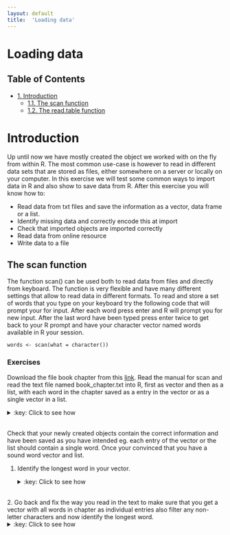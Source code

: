 ```yaml
---
layout: default
title:  'Loading data'
---
```

# Loading data
<div id="table-of-contents">
<h2>Table of Contents</h2>
<div id="text-table-of-contents">
<ul>
<li><a href="#orgheadline4">1. Introduction</a>
<ul>
<li><a href="#orgheadline1">1.1. The scan function</a></li>
<li><a href="#orgheadline3">1.2. The read.table function</a>
</li>
</ul>
</li>
</ul>
</div>
</div>

# Introduction<a id="orgheadline4"></a>

Up until now we have mostly created the object we worked with on the
fly from within R. The most common use-case is however to read in
different data sets that are stored as files, either somewhere on a
server or locally on your computer. In this exercise we will test some
common ways to import data in R and also show to save data from
R. After this exercise you will know how to:

-   Read data from txt files and save the information as a vector, data frame or
    a list.
-   Identify missing data and correctly encode this at import
-   Check that imported objects are imported correctly
-   Read data from online resource
-   Write data to a file

## The scan function<a id="orgheadline1"></a>

The function scan() can be used both to read data from files and
directly from keyboard. The function is very flexible and have many
different settings that allow to read data in different formats. To
read and store a set of words that you type on your keyboard try the
following code that will prompt your for input. After each word press
enter and R will prompt you for new input. After the last word have
been typed press enter twice to get back to your R prompt and have
your character vector named words available in R your session.

    words <- scan(what = character())

### Exercises

Download the file book chapter from this [link](../files/book_chapter.txt). Read the manual for
scan and read the text file named book\_chapter.txt into R, first as
vector and then as a list, with each word in the chapter saved as a
entry in the vector or as a single vector in a list.
<details>
<summary>:key: Click to see how</summary>
<pre>

    shelley.vec <- scan(file = "book_chapter.txt", what = character())
    str(shelley.vec)
    
    shelley.list <- scan(file = "book_chapter.txt", what = list(character()))
    class(shelley.list)

    Read 420 items
     
    chr [1:420] "My" "present" "situation" "was" "one" "in" ...
    Read 420 records
    [1] "list"
</pre>
</details>
<br>

Check that your newly created objects contain the correct information
and have been saved as you have intended eg. each entry of the vector
or the list should contain a single word. Once your convinced that you
have a sound word vector and list.

1.  Identify the longest word in your vector.
	<details>
	<summary>:key: Click to see how</summary>
	<pre>
    
        sort(nchar(shelley.vec), decreasing = TRUE)
        which(nchar(shelley.vec) == max(nchar(shelley.vec)))
        shelley.vec[381]
	
      	[1] 690  12  11  10  10  10  10  10  10  10  10  10  10  10  10  10  10  10
     	[19]   9   9   9   9   9   9   9   9   9   9   9   9   9   9   9   9   9   9
     	[37]   9   9   8   8   8   8   8   8   8   8   8   8   8   8   8   8   8   8
     	[55]   8   8   8   8   8   8   8   8   8   8   7   7   7   7   7   7   7   7
     	[73]   7   7   7   7   7   7   7   7   7   7   7   7   7   7   7   7   7   6
     	[91]   6   6   6   6   6   6   6   6   6   6   6   6   6   6   6   6   6   6
    	[109]   6   6   6   6   6   6   6   6   6   6   6   6   6   6   6   6   6   6
    	[127]   5   5   5   5   5   5   5   5   5   5   5   5   5   5   5   5   5   5
    	[145]   5   5   5   5   5   5   5   5   5   5   5   5   5   5   5   5   5   5
    	[163]   5   5   5   5   5   5   5   5   5   5   5   5   5   5   5   5   5   5
    	[181]   5   5   5   5   5   4   4   4   4   4   4   4   4   4   4   4   4   4
    	[199]   4   4   4   4   4   4   4   4   4   4   4   4   4   4   4   4   4   4
    	[217]   4   4   4   4   4   4   4   4   4   4   4   4   4   4   4   4   4   4
    	[235]   4   4   4   4   4   4   4   3   3   3   3   3   3   3   3   3   3   3
    	[253]   3   3   3   3   3   3   3   3   3   3   3   3   3   3   3   3   3   3
    	[271]   3   3   3   3   3   3   3   3   3   3   3   3   3   3   3   3   3   3
    	[289]   3   3   3   3   3   3   3   3   3   3   3   3   3   3   3   3   3   3
    	[307]   3   3   3   3   3   3   3   3   3   3   3   3   3   3   3   3   3   3
    	[325]   3   3   3   3   2   2   2   2   2   2   2   2   2   2   2   2   2   2
    	[343]   2   2   2   2   2   2   2   2   2   2   2   2   2   2   2   2   2   2
    	[361]   2   2   2   2   2   2   2   2   2   2   2   2   2   2   2   2   2   2
    	[379]   2   2   2   2   2   2   2   2   2   2   2   2   2   2   2   2   2   2
    	[397]   2   1   1   1   1   1   1   1   1   1   1   1   1   1   1   1   1   1
    	[415]   1   1   1   1   1   1
    	[1] 381
    	[1] "By the sacred earth on which I kneel, by the shades that wander near me, by the deep and eternal grief that I feel, I swear; and by thee, O Night, and the spirits that preside over thee, to pursue the daemon who caused this misery, until he or I shall perish in mortal conflict. For this purpose I will preserve my life; to execute this dear revenge will I again behold the sun and tread the green herbage of earth, which otherwise should vanish from my eyes forever. And I call on you, spirits of the dead, and on you, wandering ministers of vengeance, to aid and conduct me in my work. Let the cursed and hellish monster drink deep of agony; let him feel the despair that now torments me."
	</pre>
	</details>
<br>
2.  Go back and fix the way you read in the text to make sure that you
    get a vector with all words in chapter as individual entries also
    filter any non-letter characters and now identify the longest word.
	<details>
	<summary>:key: Click to see how</summary>
	<pre>
	
        shelley.vec2 <- scan(file = "book_chapter.txt", what = " ", quote = NULL)
        shelley.filt2 <- gsub(pattern = '[^[:alnum:] ]', replacement = "", x = shelley.vec2)
        which(nchar(shelley.filt2) == max(nchar(shelley.filt2)))
        shelley.filt2[301]
    
        Read 551 items
        [1] 301
        [1] "uninterested"
	</pre>
	</details>
<br>

## The read.table function<a id="orgheadline3"></a>

This is the by far most common way to get data into R. As the function
creates a data frame at import it will only work for data set that
fits those criteria, meaning that the data needs to have a set of
columns of equal length that are separated with a common string
eg. tab, comma, semicolon etc. 

In this code block with first import the data from normalized.txt from
a file (that you can get [here](../files/normalized.txt)) and accept the defaults for all other
arguments in the function. With this settings R will read it as a tab
delimited file and will use the first row of the data as colnames
(header) and the first column as rownames.

    expr.At <- read.table("normalized.txt")
    head(expr.At)

                  bZIP29_1  bZIP29_2  bZIP29_3        WT_1      WT_2       WT_3
    AT1G01020.1  13.572739 14.167143 12.972703  14.8181738 15.904017 11.3270623
    AT1G01030.1   1.417234  1.201454  1.385434   0.8590246  1.096829  0.8596431
    AT1G01040.2  41.862906 41.199853 42.696566  37.5286358 34.849241 48.6456871
    AT1G01050.1 102.422397 98.318969 92.068406 104.2104178 97.418336 86.0654463
    AT1G01060.1   3.216031  4.004846  3.589534   3.7045434  2.642360  6.2703380
    AT1G01070.1   8.230858 17.871625 14.924906   7.9996663  8.824486 13.8554244

One does however not have to have all data as a file an the local
disk, instead one can read data from online resources. The following
command will read in a file from a web server.

    url = 'http://archive.ics.uci.edu/ml/machine-learning-databases/abalone/abalone.data'
    abalone = read.table(url, header = F , sep = ',') 
    head(abalone)

      V1    V2    V3    V4     V5     V6     V7    V8 V9
    1  M 0.455 0.365 0.095 0.5140 0.2245 0.1010 0.150 15
    2  M 0.350 0.265 0.090 0.2255 0.0995 0.0485 0.070  7
    3  F 0.530 0.420 0.135 0.6770 0.2565 0.1415 0.210  9
    4  M 0.440 0.365 0.125 0.5160 0.2155 0.1140 0.155 10
    5  I 0.330 0.255 0.080 0.2050 0.0895 0.0395 0.055  7
    6  I 0.425 0.300 0.095 0.3515 0.1410 0.0775 0.120  8

### Exercises

1.  Download the file [example.data](../files/example.data) to your
    computer and import it to R using the read.table function. This
    files consist of gene expression values. Once you have the object
    in R validate that it looks okay and export it using the
    write.table function. Encode all NA values as "missing", at
    export.  
	<details> 
	<summary>:key: Click to see how</summary> 
	<pre>
    
        ed <- read.table("example.data", sep = ":")
        head(ed)
        str(ed)
    
                        V1               V2               V3               V4
        1         bZIP29_1         bZIP29_2         bZIP29_3             WT_1
        2             <NA> 14.1671426761817 12.9727029171751 14.8181737869517
        3 1.41723379939617 1.20145379585993             <NA>             <NA>
        4 41.8629060744716 41.1998530830302 42.6965659118674  37.528635786519
        5 102.422396502516 98.3189689612045 92.0684061403395 104.210417827802
        6             <NA> 4.00484598619978 3.58953430232514 3.70454344673793
                        V5               V6
        1             WT_2             WT_3
        2             <NA>             <NA>
        3   1.096828754225             <NA>
        4 34.8492408728761 48.6456870599298
        5 97.4183357161658  86.065446336799
        6 2.64236018063295 6.27033804098888
		
        'data.frame':   18946 obs. of  6 variables:
         $ V1: Factor w/ 3053 levels "0","0.0545089922844682",..: 3053 NA 27 1844 85 NA 2715 2291 1260 1052 ...
         $ V2: Factor w/ 3265 levels "0","0.0500605748274972",..: 3265 579 25 1970 3242 1920 879 2473 1184 1313 ...
         $ V3: Factor w/ 2888 levels "0","0.0629742860057041",..: 2888 304 NA 1802 2775 1449 527 2574 1026 1034 ...
         $ V4: Factor w/ 3112 levels "0","0.05368903545997",..: 3112 555 NA 1746 117 1500 2597 1830 1319 NA ...
         $ V5: Factor w/ 3234 levels "0","0.0498558524647727",..: 3234 NA 23 1689 3193 1036 NA 2157 1337 1556 ...
         $ V6: Factor w/ 3287 levels "0","0.0505672422660393",..: 3287 NA NA 2187 3047 2495 NA 2494 1143 944 ...
	 </pre>
	 </details>
<br>

	<details>
	<summary>:key: Click to see how</summary>
	<pre>
   	
		write.table(x = ed, na = "missing", file = "example_mis.data")
	</pre>
	</details>
<br>

2.  Read in the file you just created and double-check that you have the same data as earlier.
	<details>
	<summary>:key: Click to see how</summary>
	<pre>
    
        df.test <- read.table("example_mis.data", na.strings = "missing")

	</pre>
	</details>
<br>

3. Analysing genome annotation in R using read.table

For this exercise we will load a GTF file into R and calculate some
basic summary statistics from the file. In the first part we will use
basic manipulations of data frames to extract the information. In the
second part you get a try out a library designed to work with
annotation data, that stores the information in a more complex format,
that allow for easy manipulation and calculation of summaries from
genome annotation files.

For those not familiar with the gtf format it is a file format
containing annotation information for a genome. It does not contain
the actual DNA sequence of the organism, but instead refers to
positions along the genome.

A valid GTF file should contain the following tab delimited fields
(taken from the ensembl home page).

1.  seqname - name of the chromosome or scaffold; chromosome names can
    be given with or without the 'chr' prefix.
2.  source - name of the program that generated this feature, or the
    data source (database or project name)
3.  feature - feature type name, e.g. Gene, Variation, Similarity
4.  start - Start position of the feature, with sequence numbering
    starting at 1.
5.  end - End position of the feature, with sequence numbering starting
    at 1.
6.  score - A floating point value.
7.  strand - defined as + (forward) or - (reverse).
8.  frame - One of '0', '1' or '2'. '0' indicates that the first base
    of the feature is the first base of a codon, '1' that the second
    base is the first base of a codon, and so on..
9.  attribute - A semicolon-separated list of tag-value pairs,
    providing additional information about each feature.

<table border="2" cellspacing="0" cellpadding="6" rules="groups" frame="hsides">


<colgroup>
<col  class="org-right" />

<col  class="org-left" />

<col  class="org-left" />

<col  class="org-right" />

<col  class="org-right" />

<col  class="org-left" />

<col  class="org-left" />

<col  class="org-left" />

<col  class="org-left" />
</colgroup>
<thead>
<tr>
<th scope="col" class="org-right">1.</th>
<th scope="col" class="org-left">2.</th>
<th scope="col" class="org-left">3.</th>
<th scope="col" class="org-right">4.</th>
<th scope="col" class="org-right">5.</th>
<th scope="col" class="org-left">6.</th>
<th scope="col" class="org-left">7.</th>
<th scope="col" class="org-left">8.</th>
<th scope="col" class="org-left">9.</th>
</tr>
</thead>

<tbody>
<tr>
<td class="org-right">1</td>
<td class="org-left">transcribed_unprocessed_pseudogene</td>
<td class="org-left">gene</td>
<td class="org-right">11869</td>
<td class="org-right">14409</td>
<td class="org-left">.</td>
<td class="org-left">+</td>
<td class="org-left">.</td>
<td class="org-left">gene_id; "ENSG00000223972";</td>
</tr>


<tr>
<td class="org-right">1</td>
<td class="org-left">processed_transcript</td>
<td class="org-left">transcript</td>
<td class="org-right">11869</td>
<td class="org-right">14409</td>
<td class="org-left">.</td>
<td class="org-left">+</td>
<td class="org-left">.</td>
<td class="org-left">gene_id; "ENSG00000223972";</td>
</tr>
</tbody>
</table>

The last column can contain a large number of attributes that are
comma-separated.

As these files for many organisms are large we will in this exercise
use the latest version of Drosophila melanogaster genome annotation
available at
<ftp://ftp.ensembl.org/pub/release-86/gtf/drosophila_melanogaster> that
is small enough for analysis even on a laptop.  

Open this and download the file named
Drosophila\_melanogaster.BDGP6.86.gtf.gz to your computer. Unzip this
file and keep track of where your store the file.

With this done read this file into R using the function read.table and
add meaningful column names to the table.
<details>
<summary>:key: Click to see how</summary>
<pre>
    
	d.gtf <- read.table("Drosophila_melanogaster.BDGP6.86.gtf",
                        header = FALSE, comment.char = "#", sep = "\t")
    colnames(d.gtf) <- c("Chromosome", "Source", "Feature", "Start",
                         "End", "Score", "Strand", "Frame", "Attribute")
</pre>
</details>
<br>

Prior to any analysis you should make sure that your attempt to read
in the file has worked as expected. This can for example be done by
having a look at the dimension of the stored object and making sure
that it has the structure you expect. 

<details>
<summary>:key: Click to see how</summary>
<pre>

    dim(d.gtf)
    str(d.gtf)

    [1] 538684      9
    'data.frame':   538684 obs. of  9 variables:
     $ Chromosome: Factor w/ 57 levels "211000022278158",..: 51 51 51 51 51 51 51 51 51 51 ...
     $ Source    : Factor w/ 2 levels "FlyBase","ensembl": 1 1 1 1 1 1 1 1 1 1 ...
     $ Feature   : Factor w/ 9 levels "CDS","Selenocysteine",..: 5 9 3 5 9 3 1 6 3 1 ...
     $ Start     : int  722370 722370 722370 835381 835381 835381 835381 835381 869486 869486 ...
     $ End       : int  722621 722621 722621 2503907 2503907 835491 835491 835383 869548 869548 ...
     $ Score     : Factor w/ 1 level ".": 1 1 1 1 1 1 1 1 1 1 ...
     $ Strand    : Factor w/ 2 levels "+","-": 2 2 2 1 1 1 1 1 1 1 ...
     $ Frame     : Factor w/ 4 levels ".","0","1","2": 1 1 1 1 1 1 2 2 1 2 ...
     $ Attribute : Factor w/ 455338 levels "gene_id FBgn0000003; gene_name 7SLRNA:CR32864; gene_source FlyBase; gene_biotype lincRNA;",..: 348579 348581 348580 453172 453215 453194 453195 453193 453199 453200 ...
</pre>
</details>
<br>

1.  How many chromosome names can be found in the annotation file?
	<details>
	<summary>:key: Click to see how</summary>
	<pre>
    
        levels(d.gtf$Chromosome)
    
         [1] "211000022278158"           "211000022278279"          
         [3] "211000022278282"           "211000022278298"          
         [5] "211000022278307"           "211000022278309"          
         [7] "211000022278436"           "211000022278449"          
         [9] "211000022278498"           "211000022278522"          
        [11] "211000022278603"           "211000022278604"          
        [13] "211000022278664"           "211000022278724"          
        [15] "211000022278750"           "211000022278760"          
        [17] "211000022278875"           "211000022278877"          
        [19] "211000022278878"           "211000022278879"          
        [21] "211000022278880"           "211000022278985"          
        [23] "211000022279055"           "211000022279108"          
        [25] "211000022279132"           "211000022279134"          
        [27] "211000022279165"           "211000022279188"          
        [29] "211000022279222"           "211000022279264"          
        [31] "211000022279342"           "211000022279392"          
        [33] "211000022279446"           "211000022279528"          
        [35] "211000022279529"           "211000022279531"          
        [37] "211000022279555"           "211000022279681"          
        [39] "211000022279708"           "211000022280133"          
        [41] "211000022280328"           "211000022280341"          
        [43] "211000022280347"           "211000022280481"          
        [45] "211000022280494"           "211000022280645"          
        [47] "211000022280703"           "2L"                       
        [49] "2R"                        "3L"                       
        [51] "3R"                        "4"                        
        [53] "Unmapped_Scaffold_8"       "X"                        
        [55] "Y"                         "dmel_mitochondrion_genome"
        [57] "rDNA"

	</pre>
	</details>
<br>
2.  How many exons is there in total and per chromosome?
	<details>
	<summary>:key: Click to see how</summary>
	<pre>
    
        aggregate(d.gtf$Feature, by = list(d.gtf$Chromosome), summary)
    
                             Group.1 x.CDS x.Selenocysteine x.exon x.five_prime_utr
        1            211000022278158     0                0      1                0
        2            211000022278279     0                0      1                0
        3            211000022278282     0                0      1                0
        4            211000022278298     0                0      1                0
        5            211000022278307     0                0      1                0
        6            211000022278309     0                0      1                0
        7            211000022278436     0                0      1                0
        8            211000022278449     0                0      2                0
        9            211000022278498     0                0      1                0
        10           211000022278522     0                0      1                0
        11           211000022278603     0                0      1                0
        12           211000022278604     0                0      1                0
        13           211000022278664     0                0      1                0
        14           211000022278724     0                0      1                0
        15           211000022278750     0                0      1                0
        16           211000022278760     2                0      2                0
        17           211000022278875     0                0      1                0
        18           211000022278877     0                0      1                0
        19           211000022278878     0                0      1                0
        20           211000022278879     0                0      1                0
        21           211000022278880     0                0      1                0
        22           211000022278985     0                0      1                0
        23           211000022279055     0                0      1                0
        24           211000022279108     0                0      1                0
        25           211000022279132     0                0      1                0
        26           211000022279134     0                0      1                0
        27           211000022279165     0                0      1                0
        28           211000022279188     3                0      3                1
        29           211000022279222     0                0      1                0
        30           211000022279264     0                0      1                0
        31           211000022279342     0                0      1                0
        32           211000022279392     0                0      1                0
        33           211000022279446     0                0      1                0
        34           211000022279528     0                0      1                0
        35           211000022279529     0                0      1                0
        36           211000022279531     0                0      1                0
        37           211000022279555     0                0      1                0
        38           211000022279681     0                0      1                0
        39           211000022279708     0                0      1                0
        40           211000022280133     0                0      1                0
        41           211000022280328     4                0      4                1
        42           211000022280341     0                0      1                0
        43           211000022280347     0                0      1                0
        44           211000022280481     0                0      1                0
        45           211000022280494     0                0      2                0
        46           211000022280645     0                0      1                0
        47           211000022280703     0                0      1                0
        48                        2L 28047                2  32747             8374
        49                        2R 33657                0  38551             8842
        50                        3L 29473                0  34347             8738
        51                        3R 37167                0  43159            10693
        52                         4  2732                0   3165              570
        53       Unmapped_Scaffold_8    12                0     14                4
        54                         X 28967                2  34136             8824
        55                         Y   111                0    182               13
        56 dmel_mitochondrion_genome    13                0     37                0
        57                      rDNA     0                0     21                0	
	</pre>
	</details>
<br>	
	<details>
	<summary>:key: Click to see how</summary>
	<pre>
		
		by(data = d.gtf$Feature, d.gtf[,"Chromosome"], summary)
		d.gtf[, "Chromosome"]: 211000022278158
                    CDS  Selenocysteine            exon  five_prime_utr            gene 
                      0               0               1               0               1 
            start_codon      stop_codon three_prime_utr      transcript 
                      0               0               0               1 
        ------------------------------------------------------------ 
        d.gtf[, "Chromosome"]: 211000022278279
                    CDS  Selenocysteine            exon  five_prime_utr            gene 
                      0               0               1               0               1 
            start_codon      stop_codon three_prime_utr      transcript 
                      0               0               0               1 
        ------------------------------------------------------------ 
        d.gtf[, "Chromosome"]: 211000022278282
                    CDS  Selenocysteine            exon  five_prime_utr            gene 
                      0               0               1               0               1 
            start_codon      stop_codon three_prime_utr      transcript 
                      0               0               0               1 
        ------------------------------------------------------------ 
        d.gtf[, "Chromosome"]: 211000022278298
                    CDS  Selenocysteine            exon  five_prime_utr            gene 
                      0               0               1               0               1 
            start_codon      stop_codon three_prime_utr      transcript 
                      0               0               0               1 
        ------------------------------------------------------------ 
        d.gtf[, "Chromosome"]: 211000022278307
                    CDS  Selenocysteine            exon  five_prime_utr            gene 
                      0               0               1               0               1 
            start_codon      stop_codon three_prime_utr      transcript 
                      0               0               0               1 
        ------------------------------------------------------------ 
        d.gtf[, "Chromosome"]: 211000022278309
                    CDS  Selenocysteine            exon  five_prime_utr            gene 
                      0               0               1               0               1 
            start_codon      stop_codon three_prime_utr      transcript 
                      0               0               0               1 
        ------------------------------------------------------------ 
        d.gtf[, "Chromosome"]: 211000022278436
                    CDS  Selenocysteine            exon  five_prime_utr            gene 
                      0               0               1               0               1 
            start_codon      stop_codon three_prime_utr      transcript 
                      0               0               0               1 
        ------------------------------------------------------------ 
        d.gtf[, "Chromosome"]: 211000022278449
                    CDS  Selenocysteine            exon  five_prime_utr            gene 
                      0               0               2               0               1 
            start_codon      stop_codon three_prime_utr      transcript 
                      0               0               0               1 
        ------------------------------------------------------------ 
        d.gtf[, "Chromosome"]: 211000022278498
                    CDS  Selenocysteine            exon  five_prime_utr            gene 
                      0               0               1               0               1 
            start_codon      stop_codon three_prime_utr      transcript 
                      0               0               0               1 
        ------------------------------------------------------------ 
        d.gtf[, "Chromosome"]: 211000022278522
                    CDS  Selenocysteine            exon  five_prime_utr            gene 
                      0               0               1               0               1 
            start_codon      stop_codon three_prime_utr      transcript 
                      0               0               0               1 
        ------------------------------------------------------------ 
        d.gtf[, "Chromosome"]: 211000022278603
                    CDS  Selenocysteine            exon  five_prime_utr            gene 
                      0               0               1               0               1 
            start_codon      stop_codon three_prime_utr      transcript 
                      0               0               0               1 
        ------------------------------------------------------------ 
        d.gtf[, "Chromosome"]: 211000022278604
                    CDS  Selenocysteine            exon  five_prime_utr            gene 
                      0               0               1               0               1 
            start_codon      stop_codon three_prime_utr      transcript 
                      0               0               0               1 
        ------------------------------------------------------------ 
        d.gtf[, "Chromosome"]: 211000022278664
                    CDS  Selenocysteine            exon  five_prime_utr            gene 
                      0               0               1               0               1 
            start_codon      stop_codon three_prime_utr      transcript 
                      0               0               0               1 
        ------------------------------------------------------------ 
        d.gtf[, "Chromosome"]: 211000022278724
                    CDS  Selenocysteine            exon  five_prime_utr            gene 
                      0               0               1               0               1 
            start_codon      stop_codon three_prime_utr      transcript 
                      0               0               0               1 
        ------------------------------------------------------------ 
        d.gtf[, "Chromosome"]: 211000022278750
                    CDS  Selenocysteine            exon  five_prime_utr            gene 
                      0               0               1               0               1 
            start_codon      stop_codon three_prime_utr      transcript 
                      0               0               0               1 
        ------------------------------------------------------------ 
        d.gtf[, "Chromosome"]: 211000022278760
                    CDS  Selenocysteine            exon  five_prime_utr            gene 
                      2               0               2               0               1 
            start_codon      stop_codon three_prime_utr      transcript 
                      1               0               0               1 
        ------------------------------------------------------------ 
        d.gtf[, "Chromosome"]: 211000022278875
                    CDS  Selenocysteine            exon  five_prime_utr            gene 
                      0               0               1               0               1 
            start_codon      stop_codon three_prime_utr      transcript 
                      0               0               0               1 
        ------------------------------------------------------------ 
        d.gtf[, "Chromosome"]: 211000022278877
                    CDS  Selenocysteine            exon  five_prime_utr            gene 
                      0               0               1               0               1 
            start_codon      stop_codon three_prime_utr      transcript 
                      0               0               0               1 
        ------------------------------------------------------------ 
			d.gtf[, "Chromosome"]: 211000022278878
                    CDS  Selenocysteine            exon  five_prime_utr            gene 
                      0               0               1               0               1 
            start_codon      stop_codon three_prime_utr      transcript 
                      0               0               0               1 
        ------------------------------------------------------------ 
        d.gtf[, "Chromosome"]: 211000022278879
                    CDS  Selenocysteine            exon  five_prime_utr            gene 
                      0               0               1               0               1 
            start_codon      stop_codon three_prime_utr      transcript 
                      0               0               0               1 
        ------------------------------------------------------------ 
        d.gtf[, "Chromosome"]: 211000022278880
                    CDS  Selenocysteine            exon  five_prime_utr            gene 
                      0               0               1               0               1 
            start_codon      stop_codon three_prime_utr      transcript 
                      0               0               0               1 
        ------------------------------------------------------------ 
        d.gtf[, "Chromosome"]: 211000022278985
                    CDS  Selenocysteine            exon  five_prime_utr            gene 
                      0               0               1               0               1 
            start_codon      stop_codon three_prime_utr      transcript 
                      0               0               0               1 
        ------------------------------------------------------------ 
        d.gtf[, "Chromosome"]: 211000022279055
                    CDS  Selenocysteine            exon  five_prime_utr            gene 
                      0               0               1               0               1 
            start_codon      stop_codon three_prime_utr      transcript 
                      0               0               0               1 
        ------------------------------------------------------------ 
        d.gtf[, "Chromosome"]: 211000022279108
                    CDS  Selenocysteine            exon  five_prime_utr            gene 
                      0               0               1               0               1 
            start_codon      stop_codon three_prime_utr      transcript 
                      0               0               0               1 
        ------------------------------------------------------------ 
        d.gtf[, "Chromosome"]: 211000022279132
                    CDS  Selenocysteine            exon  five_prime_utr            gene 
                      0               0               1               0               1 
            start_codon      stop_codon three_prime_utr      transcript 
                      0               0               0               1 
        ------------------------------------------------------------ 
        d.gtf[, "Chromosome"]: 211000022279134
                    CDS  Selenocysteine            exon  five_prime_utr            gene 
                      0               0               1               0               1 
            start_codon      stop_codon three_prime_utr      transcript 
                      0               0               0               1 
        ------------------------------------------------------------ 
        d.gtf[, "Chromosome"]: 211000022279165
                    CDS  Selenocysteine            exon  five_prime_utr            gene 
                      0               0               1               0               1 
            start_codon      stop_codon three_prime_utr      transcript 
                      0               0               0               1 
        ------------------------------------------------------------ 
        d.gtf[, "Chromosome"]: 211000022279188
                    CDS  Selenocysteine            exon  five_prime_utr            gene 
                      3               0               3               1               1 
            start_codon      stop_codon three_prime_utr      transcript 
                      1               1               1               1 
        ------------------------------------------------------------ 
        d.gtf[, "Chromosome"]: 211000022279222
                    CDS  Selenocysteine            exon  five_prime_utr            gene 
                      0               0               1               0               1 
            start_codon      stop_codon three_prime_utr      transcript 
                      0               0               0               1 
        ------------------------------------------------------------ 
        d.gtf[, "Chromosome"]: 211000022279264
                    CDS  Selenocysteine            exon  five_prime_utr            gene 
                      0               0               1               0               1 
            start_codon      stop_codon three_prime_utr      transcript 
                      0               0               0               1 
        ------------------------------------------------------------ 
        d.gtf[, "Chromosome"]: 211000022279342
                    CDS  Selenocysteine            exon  five_prime_utr            gene 
                      0               0               1               0               1 
            start_codon      stop_codon three_prime_utr      transcript 
                      0               0               0               1 
        ------------------------------------------------------------ 
        d.gtf[, "Chromosome"]: 211000022279392
                    CDS  Selenocysteine            exon  five_prime_utr            gene 
                      0               0               1               0               1 
            start_codon      stop_codon three_prime_utr      transcript 
                      0               0               0               1 
        ------------------------------------------------------------ 
        d.gtf[, "Chromosome"]: 211000022279446
                    CDS  Selenocysteine            exon  five_prime_utr            gene 
                      0               0               1               0               1 
            start_codon      stop_codon three_prime_utr      transcript 
                      0               0               0               1 
        ------------------------------------------------------------ 
        d.gtf[, "Chromosome"]: 211000022279528
                    CDS  Selenocysteine            exon  five_prime_utr            gene 
                      0               0               1               0               1 
            start_codon      stop_codon three_prime_utr      transcript 
                      0               0               0               1 
        ------------------------------------------------------------ 
        d.gtf[, "Chromosome"]: 211000022279529
                    CDS  Selenocysteine            exon  five_prime_utr            gene 
                      0               0               1               0               1 
            start_codon      stop_codon three_prime_utr      transcript 
                      0               0               0               1 
        ------------------------------------------------------------ 
        d.gtf[, "Chromosome"]: 211000022279531
                    CDS  Selenocysteine            exon  five_prime_utr            gene 
                      0               0               1               0               1 
            start_codon      stop_codon three_prime_utr      transcript 
                      0               0               0               1 
        ------------------------------------------------------------ 
        d.gtf[, "Chromosome"]: 211000022279555
                    CDS  Selenocysteine            exon  five_prime_utr            gene 
                      0               0               1               0               1 
            start_codon      stop_codon three_prime_utr      transcript 
                      0               0               0               1 
        ------------------------------------------------------------ 
        d.gtf[, "Chromosome"]: 211000022279681
                    CDS  Selenocysteine            exon  five_prime_utr            gene 
                      0               0               1               0               1 
            start_codon      stop_codon three_prime_utr      transcript 
                      0               0               0               1 
        ------------------------------------------------------------ 
        d.gtf[, "Chromosome"]: 211000022279708
                    CDS  Selenocysteine            exon  five_prime_utr            gene 
                      0               0               1               0               1 
            start_codon      stop_codon three_prime_utr      transcript 
                      0               0               0               1 
        ------------------------------------------------------------ 
        d.gtf[, "Chromosome"]: 211000022280133
                    CDS  Selenocysteine            exon  five_prime_utr            gene 
                      0               0               1               0               1 
            start_codon      stop_codon three_prime_utr      transcript 
                      0               0               0               1 
        ------------------------------------------------------------ 
        d.gtf[, "Chromosome"]: 211000022280328
                    CDS  Selenocysteine            exon  five_prime_utr            gene 
                      4               0               4               1               1 
            start_codon      stop_codon three_prime_utr      transcript 
                      1               1               1               1 
        ------------------------------------------------------------ 
        d.gtf[, "Chromosome"]: 211000022280341
                    CDS  Selenocysteine            exon  five_prime_utr            gene 
                      0               0               1               0               1 
            start_codon      stop_codon three_prime_utr      transcript 
                      0               0               0               1 
        ------------------------------------------------------------ 
        d.gtf[, "Chromosome"]: 211000022280347
                    CDS  Selenocysteine            exon  five_prime_utr            gene 
                      0               0               1               0               1 
            start_codon      stop_codon three_prime_utr      transcript 
                      0               0               0               1 
        ------------------------------------------------------------ 
        d.gtf[, "Chromosome"]: 211000022280481
                    CDS  Selenocysteine            exon  five_prime_utr            gene 
                      0               0               1               0               1 
            start_codon      stop_codon three_prime_utr      transcript 
                      0               0               0               1 
        ------------------------------------------------------------ 
        d.gtf[, "Chromosome"]: 211000022280494
                    CDS  Selenocysteine            exon  five_prime_utr            gene 
                      0               0               2               0               2 
            start_codon      stop_codon three_prime_utr      transcript 
                      0               0               0               2 
        ------------------------------------------------------------ 
        d.gtf[, "Chromosome"]: 211000022280645
                    CDS  Selenocysteine            exon  five_prime_utr            gene 
                      0               0               1               0               1 
            start_codon      stop_codon three_prime_utr      transcript 
                      0               0               0               1 
        ------------------------------------------------------------ 
        d.gtf[, "Chromosome"]: 211000022280703
                    CDS  Selenocysteine            exon  five_prime_utr            gene 
                      0               0               1               0               1 
            start_codon      stop_codon three_prime_utr      transcript 
                      0               0               0               1 
        ------------------------------------------------------------ 
        d.gtf[, "Chromosome"]: 2L
                    CDS  Selenocysteine            exon  five_prime_utr            gene 
                  28047               2           32747            8374            3465 
            start_codon      stop_codon three_prime_utr      transcript 
                   5675            5656            6142            6632 
        ------------------------------------------------------------ 
        d.gtf[, "Chromosome"]: 2R
                    CDS  Selenocysteine            exon  five_prime_utr            gene 
                  33657               0           38551            8842            3601 
            start_codon      stop_codon three_prime_utr      transcript 
                   6028            6018            6484            6927 
        ------------------------------------------------------------ 
        d.gtf[, "Chromosome"]: 3L
                    CDS  Selenocysteine            exon  five_prime_utr            gene 
                  29473               0           34347            8738            3433 
            start_codon      stop_codon three_prime_utr      transcript 
                   5873            5853            6352            6676 
        ------------------------------------------------------------ 
        d.gtf[, "Chromosome"]: 3R
                    CDS  Selenocysteine            exon  five_prime_utr            gene 
                  37167               0           43159           10693            4125 
            start_codon      stop_codon three_prime_utr      transcript 
                   7105            7092            7782            8010 
        ------------------------------------------------------------ 
        d.gtf[, "Chromosome"]: 4
                    CDS  Selenocysteine            exon  five_prime_utr            gene 
                   2732               0            3165             570             111 
            start_codon      stop_codon three_prime_utr      transcript 
                    295             289             339             343 
        ------------------------------------------------------------ 
        d.gtf[, "Chromosome"]: Unmapped_Scaffold_8
                    CDS  Selenocysteine            exon  five_prime_utr            gene 
                     12               0              14               4               2 
            start_codon      stop_codon three_prime_utr      transcript 
                      3               3               2               3 
        ------------------------------------------------------------ 
        d.gtf[, "Chromosome"]: X
                    CDS  Selenocysteine            exon  five_prime_utr            gene 
                  28967               2           34136            8824            2647 
            start_codon      stop_codon three_prime_utr      transcript 
                   5372            5351            5921            5973 
        ------------------------------------------------------------ 
        d.gtf[, "Chromosome"]: Y
                    CDS  Selenocysteine            exon  five_prime_utr            gene 
                    111               0             182              13              71 
            start_codon      stop_codon three_prime_utr      transcript 
                     23              22              10              72 
        ------------------------------------------------------------ 
        d.gtf[, "Chromosome"]: dmel_mitochondrion_genome
                    CDS  Selenocysteine            exon  five_prime_utr            gene 
                     13               0              37               0              37 
            start_codon      stop_codon three_prime_utr      transcript 
                     12              10               0              37 
        ------------------------------------------------------------ 
        d.gtf[, "Chromosome"]: rDNA
                    CDS  Selenocysteine            exon  five_prime_utr            gene 
                      0               0              21               0              19 
            start_codon      stop_codon three_prime_utr      transcript 
                      0               0               0              19
    </pre>
	</details>
<br>
3.  Filter the data frame to only retain gene annotations
	<details>
	<summary>:key: Click to see how</summary>
	<pre>
		d.gtf.gene <- d.gtf[d.gtf$Feature == "gene",]
	</pre>
	</details>
<br>

4.  What is the average gene length of in the Drosophila genome?
	<details>
	<summary>:key: Click to see how</summary>
	<pre>

    mean(abs(d.gtf.gene$Start - d.gtf.gene$End))

    [1] 5753.282
	</pre>
	</details>
<br>

5.  What fraction of the genes are encoded on the plus strand of
    the genome.
	<details>
	<summary>:key: Click to see how</summary>
	<pre>

    sum(d.gtf.gene$Strand == "+") / length(d.gtf.gene$Strand)

    [1] 0.5016231
	</pre>
	</details>
<br>

6.  What is the median and mean length of the exons found on chromosome
    3R in the data set?
	<details>
	<summary>:key: Click to see how</summary>
	<pre>
    
        d.gtf3R <- d.gtf[d.gtf$Chromosome == "3R",]
        exon.position <- d.gtf3R[d.gtf3R$Feature == "exon",c("Start", "End")]   
        median(abs(exon.position$Start - exon.position$End))
        mean(abs(exon.position$Start - exon.position$End))
    
        [1] 251
        [1] 468.6693
	</pre>
	</details>
<br>

7.  Do the same calculations for the chromosomes 2L, 2R, 3L, 4, X and Y
    using a for loop.
	<details>
	<summary>:key: Click to see how</summary>
	<pre>
    
             chr <- c("2L", "2R", "3L", "4", "X", "Y")
             for (i in chr) {
                  d.gtf.tmp <- d.gtf[d.gtf$Chromosome == i,]
                  exon.position <- d.gtf.tmp[d.gtf.tmp$Feature == "exon", c("Start", "End")]   
                  exon.med <- median(abs(exon.position$Start - exon.position$End))
                  exon.mean <- mean(abs(exon.position$Start - exon.position$End))
                  txt <- sprintf("The median and mean exon length for %s is %g and %g, respectively", i, exon.med, exon.mean)
                  print(txt)
        }
    
        [1] "The median and mean exon length for 2L is 279 and 502.617, respectively"
        [1] "The median and mean exon length for 2R is 225 and 437.187, respectively"
        [1] "The median and mean exon length for 3L is 255 and 502.116, respectively"
        [1] "The median and mean exon length for 4 is 198 and 429.573, respectively"
        [1] "The median and mean exon length for X is 257 and 526.301, respectively"
        [1] "The median and mean exon length for Y is 410.5 and 657.055, respectively"
	</pre>
	</details>
<br>


